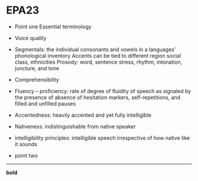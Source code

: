 # EPA23

+ Point one
Essential terminology 
-	Voice quality 
-	Segmentals: the individual consonants and vowels in a languages’ phonological inventory 
Accents can be tied to different region social class, ethnicities
Prosody: word, sentence stress, rhythm, intonation, juncture, and tone

-	Comprehensibility 
-	Fluency – proficiency: rate of degree of fluidity of speech as signaled by the presence of absence of hesitation markers, self-repetitions, and filled and unfilled pauses 
-	Accentedness: heavily accented and yet fully intelligible 
-	Nativeness: indistinguishable from native speaker 
-	intelligibility principles: intelligible speech irrespective of how native like it sounds 

+ point two 

---

**bold**
